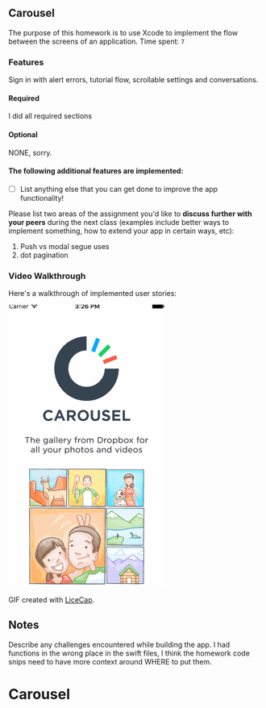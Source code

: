 ## Carousel

The purpose of this homework is to use Xcode to implement the flow between the screens of an application. 
Time spent: `7`

### Features
Sign in with alert errors, tutorial flow, scrollable settings and conversations. 

#### Required
I did all required sections

#### Optional
NONE, sorry.

#### The following **additional** features are implemented:

- [ ] List anything else that you can get done to improve the app functionality!

Please list two areas of the assignment you'd like to **discuss further with your peers** during the next class (examples include better ways to implement something, how to extend your app in certain ways, etc):

1. Push vs modal segue uses
2. dot pagination

### Video Walkthrough 

Here's a walkthrough of implemented user stories:

<img src='https://raw.githubusercontent.com/jason1773/Carousel/master/carousel1.gif' title='Carousel' width='' alt='Carousel' />

GIF created with [LiceCap](http://www.cockos.com/licecap/).

## Notes

Describe any challenges encountered while building the app. 
I had functions in the wrong place in the swift files, I think the homework code snips need to have more context around WHERE to put them.

# Carousel
